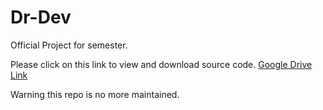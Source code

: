 # Dr-Dev
Official Project for semester.
<p>Please click on this link to view and download source code.
<a href="https://drive.google.com/file/d/1A24y0T21QlEXyZhQuwdXDjmIpos745N7/view?usp=sharing"> Google Drive Link </a>
  </p
  
 # Warning this repo is no more maintained. 
